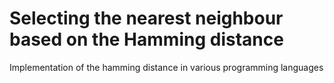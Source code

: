 # Selecting the nearest neighbour based on the Hamming distance
Implementation of the hamming distance in various programming languages